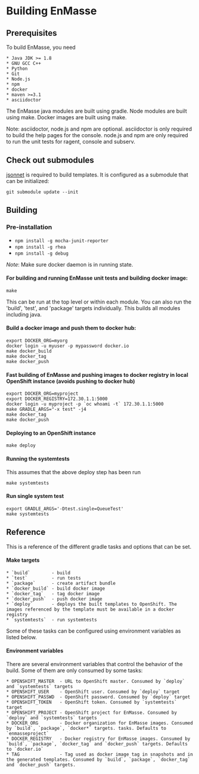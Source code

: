 # Building EnMasse

## Prerequisites

To build EnMasse, you need

    * Java JDK >= 1.8
    * GNU GCC C++
    * Python
    * Git
    * Node.js
    * npm
    * docker
    * maven >=3.1
    * asciidoctor

The EnMasse java modules are built using gradle. Node modules are built using make. Docker images
are built using make.

Note: asciidoctor, node.js and npm are optional. asciidoctor is only
required to build the help pages for the console. node.js and npm are
only required to run the unit tests for ragent, console and subserv.

## Check out submodules

[jsonnet](http://jsonnet.org) is required to build templates. It is configured as a submodule that
can be initialized:
    
    git submodule update --init
    
## Building

### Pre-installation

   * `npm install -g mocha-junit-reporter`
   * `npm install -g rhea`
   * `npm install -g debug`

*Note*: Make sure docker daemon is in running state.

#### For building and running EnMasse unit tests and building docker image:

    make

This can be run at the top level or within each module. You can also run the 'build', 'test', and 'package' targets individually.
This builds all modules including java.

#### Build a docker image and push them to docker hub:

    export DOCKER_ORG=myorg
    docker login -u myuser -p mypassword docker.io
    make docker_build
    make docker_tag
    make docker_push

#### Fast building of EnMasse and pushing images to docker registry in local OpenShift instance (avoids pushing to docker hub)

    export DOCKER_ORG=myproject
    export DOCKER_REGISTRY=172.30.1.1:5000
    docker login -u myproject -p `oc whoami -t` 172.30.1.1:5000
    make GRADLE_ARGS="-x test" -j4
    make docker_tag
    make docker_push

#### Deploying to an OpenShift instance

    make deploy

#### Running the systemtests

This assumes that the above deploy step has been run

    make systemtests
    
#### Run single system test

    export GRADLE_ARGS='-Dtest.single=QueueTest'
    make systemtests
    
## Reference

This is a reference of the different gradle tasks and options that can be set.

#### Make targets

    * `build`        - build
    * `test`         - run tests
    * `package`      - create artifact bundle
    * `docker_build` - build docker image
    * `docker_tag`   - tag docker image
    * `docker_push`  - push docker image
    * `deploy`       - deploys the built templates to OpenShift. The images referenced by the template must be available in a docker registry
    * `systemtests`  - run systemtests

Some of these tasks can be configured using environment variables as listed below.

#### Environment variables

There are several environment variables that control the behavior of the build. Some of them are
only consumed by some tasks:

    * OPENSHIFT_MASTER  - URL to OpenShift master. Consumed by `deploy` and `systemtests` targets
    * OPENSHIFT_USER    - OpenShift user. Consumed by `deploy` target
    * OPENSHIFT_PASSWD  - OpenShift password. Consumed by `deploy` target
    * OPENSHIFT_TOKEN   - OpenShift token. Consumed by `systemtests` target
    * OPENSHIFT_PROJECT - OpenShift project for EnMasse. Consumed by `deploy` and `systemtests` targets
    * DOCKER_ORG        - Docker organization for EnMasse images. Consumed by `build`, `package`, `docker*` targets. tasks. Defaults to `enmasseproject`
    * DOCKER_REGISTRY   - Docker registry for EnMasse images. Consumed by `build`, `package`, `docker_tag` and `docker_push` targets. Defaults to `docker.io`
    * TAG               - Tag used as docker image tag in snapshots and in the generated templates. Consumed by `build`, `package`, `docker_tag` and `docker_push` targets.
